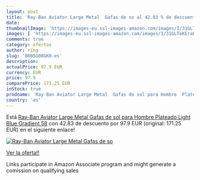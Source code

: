 ```yaml
---
layout: post
title: 'Ray-Ban Aviator Large Metal  Gafas de so al 42.83 % de descuento'
date: 
thumbnailImage: 'https://images-eu.ssl-images-amazon.com/images/I/31GLToKEraL._SL200_.jpg'
images: [ 'https://images-eu.ssl-images-amazon.com/images/I/31GLToKEraL._SL200_.jpg' ]
comments: true
category: ofertas
author: ring
slug: 'B005G08GK0-es'
description:
actualPrice: 97.9 EUR
currency: EUR
price: 97.9
comparePrice: 171.25 EUR
inStock: true
prodname: 'Ray-Ban Aviator Large Metal  Gafas de sol para Hombre  Plateado  Light Blue Gradient   58'
country: 'es'
---
```


Está [Ray-Ban Aviator Large Metal  Gafas de sol para Hombre  Plateado  Light Blue Gradient   58](https://www.amazon.es/dp/B005G08GK0/?tag=tolees-21) con 42.83 de descuento por 97.9 EUR (original: 171.25 EUR) en el siguiente enlace!

[![Ray-Ban Aviator Large Metal  Gafas de so](https://images-eu.ssl-images-amazon.com/images/I/31GLToKEraL._SL200_.jpg)](https://www.amazon.es/dp/B005G08GK0/?tag=tolees-21)

[Ver la oferta!!](https://www.amazon.es/dp/B005G08GK0/?tag=tolees-21)

Links participate in Amazon Associate program and might generate a comission on qualifying sales


